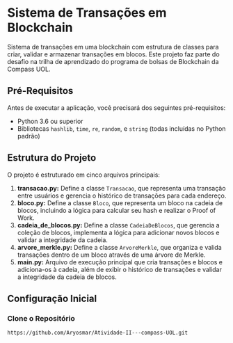 # Sistema de Transações em Blockchain

Sistema de transações em uma blockchain com estrutura de classes para criar, validar e armazenar transações em blocos. Este projeto faz parte do desafio na trilha de aprendizado do programa de bolsas de Blockchain da Compass UOL.

## Pré-Requisitos

Antes de executar a aplicação, você precisará dos seguintes pré-requisitos:

- Python 3.6 ou superior
- Bibliotecas `hashlib`, `time`, `re`, `random`, e `string` (todas incluídas no Python padrão)

## Estrutura do Projeto

O projeto é estruturado em cinco arquivos principais:

1. **transacao.py:** Define a classe `Transacao`, que representa uma transação entre usuários e gerencia o histórico de transações para cada endereço.
2. **bloco.py:** Define a classe `Bloco`, que representa um bloco na cadeia de blocos, incluindo a lógica para calcular seu hash e realizar o Proof of Work.
3. **cadeia_de_blocos.py:** Define a classe `CadeiaDeBlocos`, que gerencia a coleção de blocos, implementa a lógica para adicionar novos blocos e validar a integridade da cadeia.
4. **arvore_merkle.py:** Define a classe `ArvoreMerkle`, que organiza e valida transações dentro de um bloco através de uma árvore de Merkle.
5. **main.py:** Arquivo de execução principal que cria transações e blocos e adiciona-os à cadeia, além de exibir o histórico de transações e validar a integridade da cadeia de blocos.

## Configuração Inicial

### Clone o Repositório
```bash
https://github.com/Aryosmar/Atividade-II---compass-UOL.git

